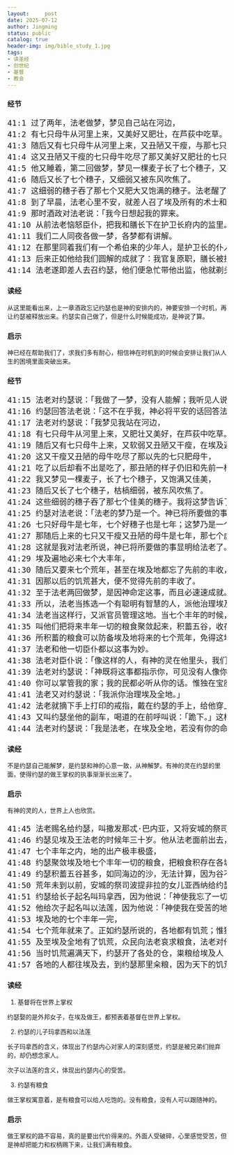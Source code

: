 ```yaml
---
layout:     post
date: 2025-07-12
author: Jingming
status: public
catalog: true
header-img: img/bible_study_1.jpg
tags:
- 读圣经
- 创世纪
- 基督
- 教会
---
```


### 经节
<pre style="font-size: 18px;">
41:1 过了两年，法老做梦，梦见自己站在河边，
41:2 有七只母牛从河里上来，又美好又肥壮，在芦荻中吃草。
41:3 随后又有七只母牛从河里上来，又丑陋又干瘦，与那七只母牛一同站在河边。
41:4 这又丑陋又干瘦的七只母牛吃尽了那又美好又肥壮的七只母牛。法老就醒了。
41:5 他又睡着，第二回做梦，梦见一棵麦子长了七个穗子，又肥大又佳美，
41:6 随后又长了七个穗子，又细弱又被东风吹焦了。
41:7 这细弱的穗子吞了那七个又肥大又饱满的穗子。法老醒了，不料是个梦。
41:8 到了早晨，法老心里不安，就差人召了埃及所有的术士和博士来；法老就把所做的梦告诉他们，却没有人能给法老圆解。
41:9 那时酒政对法老说：「我今日想起我的罪来。
41:10 从前法老恼怒臣仆，把我和膳长下在护卫长府内的监里。
41:11 我们二人同夜各做一梦，各梦都有讲解。
41:12 在那里同着我们有一个希伯来的少年人，是护卫长的仆人，我们告诉他，他就把我们的梦圆解，是按着各人的梦圆解的。
41:13 后来正如他给我们圆解的成就了：我官复原职，膳长被挂起来了。」
41:14 法老遂即差人去召约瑟，他们便急忙带他出监，他就剃头，刮脸，换衣裳，进到法老面前。
</pre>

### 读经

从这里能看出来，上一章酒政忘记约瑟也是神的安排内的，神要安排一个时机，再让约瑟被释放出来。约瑟实自己做了，但是什么时候能成功，是神说了算。

### 启示

神已经在帮助我们了，求我们多有耐心，相信神在时机到的时候会安排让我们从人生的困境里面突破出来。

### 经节
<pre style="font-size: 18px;">
41:15 法老对约瑟说：「我做了一梦，没有人能解；我听见人说，你听了梦就能解。」
41:16 约瑟回答法老说：「这不在乎我，神必将平安的话回答法老。」
41:17 法老对约瑟说：「我梦见我站在河边，
41:18 有七只母牛从河里上来，又肥壮又美好，在芦荻中吃草。
41:19 随后又有七只母牛上来，又软弱又丑陋又干瘦，在埃及遍地，我没有见过这样不好的。
41:20 这又干瘦又丑陋的母牛吃尽了那以先的七只肥母牛，
41:21 吃了以后却看不出是吃了，那丑陋的样子仍旧和先前一样。我就醒了。
41:22 我又梦见一棵麦子，长了七个穗子，又饱满又佳美，
41:23 随后又长了七个穗子，枯槁细弱，被东风吹焦了。
41:24 这些细弱的穗子吞了那七个佳美的穗子。我将这梦告诉了术士，却没有人能给我解说。」
41:25 约瑟对法老说：「法老的梦乃是一个。神已将所要做的事指示法老了。
41:26 七只好母牛是七年，七个好穗子也是七年；这梦乃是一个。
41:27 那随后上来的七只又干瘦又丑陋的母牛是七年，那七个虚空、被东风吹焦的穗子也是七年，都是七个荒年。
41:28 这就是我对法老所说，神已将所要做的事显明给法老了。
41:29 埃及遍地必来七个大丰年，
41:30 随后又要来七个荒年，甚至在埃及地都忘了先前的丰收，全地必被饥荒所灭。
41:31 因那以后的饥荒甚大，便不觉得先前的丰收了。
41:32 至于法老两回做梦，是因神命定这事，而且必速速成就。
41:33 所以，法老当拣选一个有聪明有智慧的人，派他治理埃及地。
41:34 法老当这样行，又派官员管理这地。当七个丰年的时候，征收埃及地的五分之一，
41:35 叫他们把将来丰年一切的粮食聚敛起来，积蓄五谷，收存在各城里做食物，归于法老的手下。
41:36 所积蓄的粮食可以防备埃及地将来的七个荒年，免得这地被饥荒所灭。」
41:37 法老和他一切臣仆都以这事为妙。
41:38 法老对臣仆说：「像这样的人，有神的灵在他里头，我们岂能找得着呢？」
41:39 法老对约瑟说：「神既将这事都指示你，可见没有人像你这样有聪明有智慧。
41:40 你可以掌管我的家；我的民都必听从你的话。惟独在宝座上我比你大。」
41:41 法老又对约瑟说：「我派你治理埃及全地。」
41:42 法老就摘下手上打印的戒指，戴在约瑟的手上，给他穿上细麻衣，把金链戴在他的颈项上，
41:43 又叫约瑟坐他的副车，喝道的在前呼叫说：「跪下。」这样，法老派他治理埃及全地。
41:44 法老对约瑟说：「我是法老，在埃及全地，若没有你的命令，不许人擅自办事。」
</pre>

### 读经

不是约瑟自己能解梦，是约瑟和神的心意一致，从神解梦。有神的灵在约瑟的里面，使得约瑟的做王掌权的执事渐渐长出来了。

### 启示

有神的灵的人，世界上人也欣赏。

<pre style="font-size: 18px;">
41:45 法老赐名给约瑟，叫撒发那忒·巴内亚，又将安城的祭司波提非拉的女儿亚西纳给他为妻。约瑟就出去巡行埃及地。
41:46 约瑟见埃及王法老的时候年三十岁。他从法老面前出去，遍行埃及全地。
41:47 七个丰年之内，地的出产极丰极盛，
41:48 约瑟聚敛埃及地七个丰年一切的粮食，把粮食积存在各城里；各城周围田地的粮食都积存在本城里。
41:49 约瑟积蓄五谷甚多，如同海边的沙，无法计算，因为谷不可胜数。
41:50 荒年未到以前，安城的祭司波提非拉的女儿亚西纳给约瑟生了两个儿子。
41:51 约瑟给长子起名叫玛拿西，因为他说：「神使我忘了一切的困苦和我父的全家。」
41:52 他给次子起名叫以法莲，因为他说：「神使我在受苦的地方昌盛。」
41:53 埃及地的七个丰年一完，
41:54 七个荒年就来了。正如约瑟所说的，各地都有饥荒；惟独埃及全地有粮食。
41:55 及至埃及全地有了饥荒，众民向法老哀求粮食，法老对他们说：「你们往约瑟那里去，凡他所说的，你们都要做。」
41:56 当时饥荒遍满天下，约瑟开了各处的仓，粜粮给埃及人；在埃及地饥荒甚大。
41:57 各地的人都往埃及去，到约瑟那里籴粮，因为天下的饥荒甚大。
</pre>

### 读经

1. 基督将在世界上掌权

约瑟娶的是外邦女子，在埃及做王，都预表着基督在世界上掌权。

2. 约瑟的儿子玛拿西和以法莲

长子玛拿西的含义，体现出了约瑟内心对家人的深刻感觉，约瑟是被兄弟们抛弃的，却仍想念家人。

次子以法莲的含义，体现出约瑟内心的受苦。

3. 约瑟有粮食

做王掌权寓意着，是有粮食可以给人吃饱的。没有粮食，没有人可以跟随神的。

### 启示

做王掌权的路不容易，真的是要出代价得来的。外面人受破碎，心里感觉受苦，但是神却把能力和权柄赐下来，让我们满有粮食。
